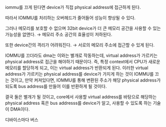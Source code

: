 iommu를 끄게 된다면 device가 직접 physical address에 접근하게 된다.

따라서 IOMMU를 처리하는 오버헤드가 줄어들어 성능이 향상될 수 있다.

그러나 메모리를 보호할 수 없으며 32bit device가 더 큰 메모리 공간을 사용할 수 있는 가능성을 없앤다. → 메모리 주소 공간의 효율성이 저하된다.

또한 device간의 격리가 어려워진다. → 서로의 메모리 주소에 접근할 수 있게 된다.

  

IOMMU를 끄더라도 dma는 이와는 별개로 작동하는데, virtual address가 가르키는 physical address로 접근을 해야하기 때문이다. 즉, 특정 context에서 CPU가 새로운 메모리를 할당하게 되고, 이는 virtual address가 반환되게 된다. 이러한 virtual address가 가르키는 physical address를 device가 가지게 하는 것이 IOMMU를 끄는 것이고, 만약 켜져있다면, IOMMU를 통해 변환된 주소가 해당 physical address가 되도록 bus address를 만들어 이를 반환하게 될 것이다.

결국 둘은 별개가 될 것이고, core에서 사용할 virtual address를 바탕으로 해당하는 physical address 혹은 bus addresss를 device가 알고, 사용할 수 있도록 하는 기술이 DMA이다.

  

디바이스마다 버스